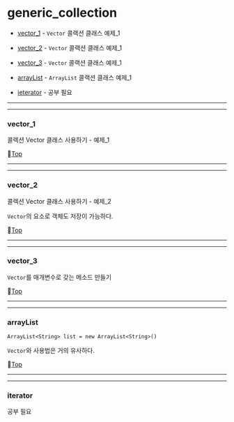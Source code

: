 # generic_collection

* [vector_1](#vector_1) - ``Vector`` 콜랙션 클래스 예제_1


* [vector_2](#vector_2) - ``Vector`` 콜랙션 클래스 예제_1


* [vector_3](#vector_3) - ``Vector`` 콜랙션 클래스 예제_1


* [arrayList](#arraylist) - ``ArrayList`` 콜랙션 클래스 예제_1


* [ieterator](#iterator) - 공부 필요

---
---

### vector_1

콜렉션 Vector 클래스 사용하기 - 예제_1

:camel:[Top](#generic_collection)

---
---

### vector_2

콜렉션 Vector 클래스 사용하기 - 예제_2

``Vector``의 요소로 객체도 저장이 가능하다.

:camel:[Top](#generic_collection)

---
---

### vector_3

``Vector``를 매개변수로 갖는 메소드 만들기

:camel:[Top](#generic_collection)

---
---

### arrayList

``ArrayList<String> list = new ArrayList<String>()``

``Vector``와 사용법은 거의 유사하다.

:camel:[Top](#generic_collection)

---
---

### iterator

공부 필요